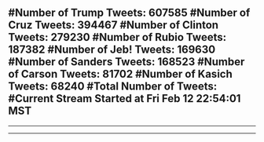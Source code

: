 #Number of Trump Tweets: 607585
#Number of Cruz Tweets: 394467
#Number of Clinton Tweets: 279230
#Number of Rubio Tweets: 187382
#Number of Jeb! Tweets: 169630
#Number of Sanders Tweets: 168523
#Number of Carson Tweets: 81702
#Number of Kasich Tweets: 68240
#Total Number of Tweets:  
#Current Stream Started at Fri Feb 12 22:54:01 MST
---
---
---
